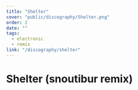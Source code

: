 ```yaml
---
title: "Shelter"
cover: "public/discography/Shelter.png"
order: 2
date: ""
tags:
  - electronic
  - remix
link: "/discography/shelter"
---
```


# Shelter (snoutibur remix)
